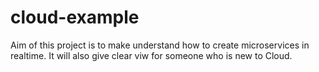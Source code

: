 # cloud-example

Aim of this project is to make understand how to create microservices in realtime. 
It will also give clear viw for someone who is new to Cloud.
